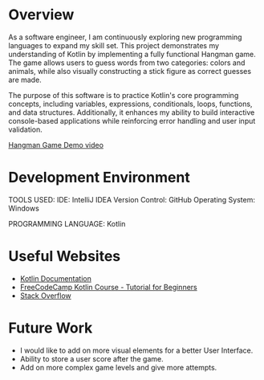 # Overview

As a software engineer, I am continuously exploring new programming languages to expand my skill set. This project demonstrates my understanding of Kotlin by implementing a fully functional Hangman game. 
The game allows users to guess words from two categories: colors and animals, while also visually constructing a stick figure as correct guesses are made.

The purpose of this software is to practice Kotlin's core programming concepts, including variables, expressions, conditionals, loops, functions, and data structures. 
Additionally, it enhances my ability to build interactive console-based applications while reinforcing error handling and user input validation.

[Hangman Game Demo video](https://youtu.be/I_e-u9gN8d0)
# Development Environment
TOOLS USED:
IDE: IntelliJ IDEA
Version Control: GitHub
Operating System: Windows

PROGRAMMING LANGUAGE:
Kotlin
# Useful Websites

- [Kotlin Documentation](https://kotlinlang.org/docs/home.html)
- [FreeCodeCamp Kotlin Course - Tutorial for Beginners](https://www.youtube.com/watch?v=F9UC9DY-vIU&t=201s)
- [Stack Overflow](https://stackoverflow.com/)
# Future Work

- I would like to add on more visual elements for a better User Interface.
- Ability to store a user score after the game.
- Add on more complex game levels and give more attempts.